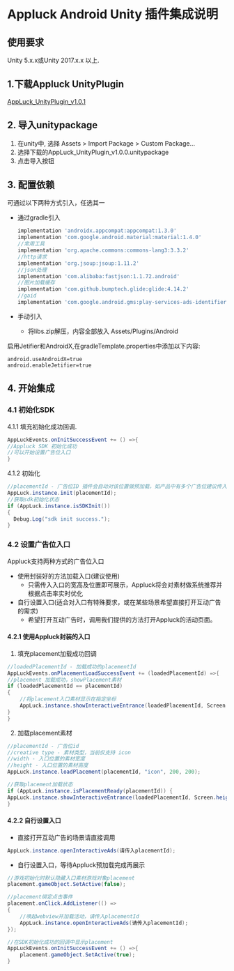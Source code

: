 Appluck Android Unity 插件集成说明
=========



使用要求
--------
Unity 5.x.x或Unity 2017.x.x 以上.

## 1.下载Appluck UnityPlugin
 [AppLuck_UnityPlugin_v1.0.1][alup]

## 2. 导入unitypackage
1. 在unity中, 选择 Assets > Import Package > Custom Package…
2. 选择下载的AppLuck_UnityPlugin_v1.0.0.unitypackage
3. 点击导入按钮

## 3. 配置依赖
可通过以下两种方式引入，任选其一

* 通过gradle引入

  ```groovy
  implementation 'androidx.appcompat:appcompat:1.3.0'
  implementation 'com.google.android.material:material:1.4.0'
  //常用工具
  implementation 'org.apache.commons:commons-lang3:3.3.2'
  //http请求
  implementation 'org.jsoup:jsoup:1.11.2'
  //json处理
  implementation 'com.alibaba:fastjson:1.1.72.android'
  //图片加载缓存
  implementation 'com.github.bumptech.glide:glide:4.14.2'
  //gaid
  implementation 'com.google.android.gms:play-services-ads-identifier:18.0.1'
  ```

 * 手动引入

   * 将libs.zip解压，内容全部放入 Assets/Plugins/Android

启用Jetifier和AndroidX,在gradleTemplate.properties中添加以下内容:
  ```
  android.useAndroidX=true
  android.enableJetifier=true 
  ```

## 4. 开始集成

### 4.1 初始化SDK

4.1.1 填充初始化成功回调.

  ```c#
AppLuckEvents.onInitSuccessEvent += () =>{
  //Appluck SDK 初始化成功
  //可以开始设置广告位入口
}
  ```

4.1.2 初始化

  ```c#
//placementId - 广告位ID 插件会自动对该位置做预加载，如产品中有多个广告位建议传入最重要即预期曝光最多的广告位ID。生产环境的placementId请与运营人员联系获取。
AppLuck.instance.init(placementId);
//获取sdk初始化状态
if (AppLuck.instance.isSDKInit())
{
    Debug.Log("sdk init success.");
}
  ```

### 4.2 设置广告位入口

Appluck支持两种方式的广告位入口

- 使用封装好的方法加载入口(建议使用)
  - 只需传入入口的宽高及位置即可展示，Appluck将会对素材做系统推荐并根据点击率实时优化
- 自行设置入口(适合对入口有特殊要求，或在某些场景希望直接打开互动广告的需求)
  - 希望打开互动广告时，调用我们提供的方法打开Appluck的活动页面。

#### 4.2.1 使用Appluck封装的入口

1. 填充placement加载成功回调

  ```c#
//loadedPlacementId - 加载成功的placementId
AppLuckEvents.onPlacementLoadSuccessEvent += (loadedPlacementId) =>{
  //placement 加载成功，showPlacement素材
  if (loadedPlacementId == placementId)
  {
      //将placement入口素材显示在指定坐标
      AppLuck.instance.showInteractiveEntrance(loadedPlacementId, Screen.height - 800, Screen.width - 600);
  }
}
  ```

2. 加载placement素材

  ```c#
//placementId - 广告位id
//creative type - 素材类型，当前仅支持 icon
//width - 入口位置的素材宽度
//height - 入口位置的素材高度
AppLuck.instance.loadPlacement(placementId, "icon", 200, 200);

//获取placement加载状态
if (AppLuck.instance.isPlacementReady(placementId)) { 
  AppLuck.instance.showInteractiveEntrance(loadedPlacementId, Screen.height - 800, Screen.width - 600);
}
  ```



#### 4.2.2 自行设置入口

- 直接打开互动广告的场景请直接调用

```c#
AppLuck.instance.openInteractiveAds(请传入placementId);
```

- 自行设置入口，等待Appluck预加载完成再展示

```c#
//游戏初始化时默认隐藏入口素材游戏对象placement
placement.gameObject.SetActive(false);

//placement绑定点击事件
placement.onClick.AddListener(() =>
{
    //唤起webview并加载活动，请传入placementId
    AppLuck.instance.openInteractiveAds(请传入placementId);
});

//在SDK初始化成功的回调中显示placement
AppLuckEvents.onInitSuccessEvent += () =>{
    placement.gameObject.SetActive(true);
}
```

[alup]: https://github.com/jxsong1989/appluck-intergration-guide-uniwebview-unity/releases/tag/v1.0.1
